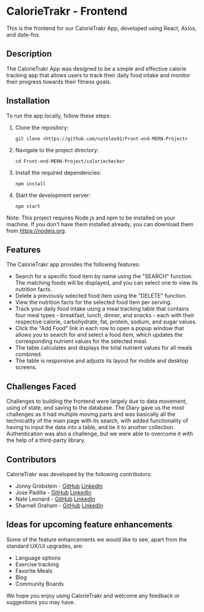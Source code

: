# CalorieTrakr - Frontend

This is the frontend for our CalorieTrakr App, developed using React, Axios, and date-fns.

## Description

The CalorieTrakr App was designed to be a simple and effective calorie tracking app that allows users to track their daily food intake and monitor their progress towards their fitness goals.

## Installation

To run the app locally, follow these steps:

1. Clone the repository:
    ```
    git clone <https://github.com/nateleo91/Front-end-MERN-Project>
    ```
2. Navigate to the project directory:
   ```
   cd Front-end-MERN-Project/caloriechecker 
   ```
3. Install the required dependencies:
    ```
    npm install
    ```
4. Start the development server:
    ```
    npm start
    ```

Note: This project requires Node.js and npm to be installed on your machine. If you don't have them installed already, you can download them from https://nodejs.org.

## Features

The CalorieTrakr app provides the following features:

- Search for a specific food item by name using the "SEARCH" function. The matching foods will be displayed, and you can select one to view its nutrition facts.
- Delete a previously selected food item using the "DELETE" function.
- View the nutrition facts for the selected food item per serving.
- Track your daily food intake using a meal tracking table that contains four meal types - breakfast, lunch, dinner, and snacks - each with their respective calorie, carbohydrate, fat, protein, sodium, and sugar values.
- Click the "Add Food" link in each row to open a popup window that allows you to search for and select a food item, which updates the corresponding nutrient values for the selected meal.
- The table calculates and displays the total nutrient values for all meals combined.
- The table is responsive and adjusts its layout for mobile and desktop screens.

## Challenges Faced

Challenges to building the frontend were largely due to data movement, using of state, and saving to the database. The Diary gave us the most challenges as it had multiple moving parts and was basically all the technicality of the main page with its search, with added functionality of having to input the data into a table, and tie it to another collection. Authentication was also a challenge, but we were able to overcome it with the help of a third-party library.

## Contributors

CalorieTrakr was developed by the following contributors:

- Jonny Grobstein - [GitHub](https://github.com/jonnygrobstein) [LinkedIn](https://www.linkedin.com/in/jonny-grobstein/)
- Jose Padilla - [GitHub](https://github.com/jpadilla1) [LinkedIn](https://www.linkedin.com/in/jpadilla1/)
- Nate Leonard - [GitHub](https://github.com/natejleonard) [LinkedIn](https://www.linkedin.com/in/natejleonard/)
- Sharnell Graham - [GitHub](https://github.com/sgraham785) [LinkedIn](https://www.linkedin.com/in/sharnellgraham/)

## Ideas for upcoming feature enhancements

Some of the feature enhancements we would like to see, apart from the standard UX/UI upgrades, are:

- Language options
- Exercise tracking
- Favorite Meals
- Blog
- Community Boards

We hope you enjoy using CalorieTrakr and welcome any feedback or suggestions you may have.

